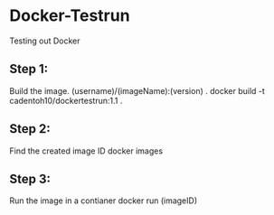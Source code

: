 # Docker-Testrun
Testing out Docker

## Step 1: 
Build the image. (username)/(imageName):(version) .
docker build -t cadentoh10/dockertestrun:1.1 .

## Step 2:
Find the created image ID
docker images 

## Step 3: 
Run the image in a contianer
docker run (imageID)